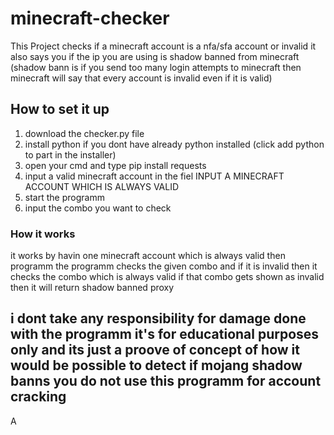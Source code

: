 # minecraft-checker
This Project checks if a minecraft account is a nfa/sfa account or invalid it also says you if the ip you are using is shadow banned from minecraft (shadow bann is if you send too many login attempts to minecraft then minecraft will say that every account is invalid even if it is valid)


## How to set it up
 1. download the checker.py file
 2. install python if you dont have already python installed (click add python to part in the installer) 
 3. open your cmd and type pip install requests
 4. input a valid minecraft account in the fiel INPUT A MINECRAFT ACCOUNT WHICH IS ALWAYS VALID
 5. start the programm
 6. input the combo you want to check

### How it works

it works by havin one minecraft account which is always valid then programm the programm checks the given combo and if it is invalid then it checks the combo which is always valid if that combo gets shown as invalid then it will return shadow banned proxy


## i dont take any responsibility for damage done with the programm it's for educational purposes only and its just a proove of concept of how it would be possible to detect if mojang shadow banns you do not use this programm for account cracking

A